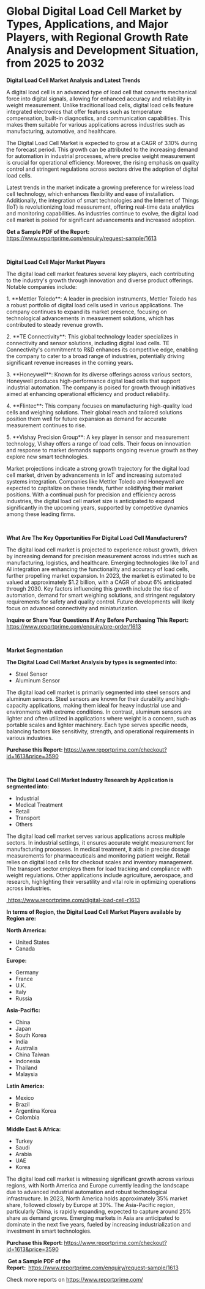 <p><h1>Global Digital Load Cell Market by Types, Applications, and Major Players, with Regional Growth Rate Analysis and Development Situation, from 2025 to 2032</h1></p><p><strong>Digital Load Cell Market Analysis and Latest Trends</strong></p>
<p><p>A digital load cell is an advanced type of load cell that converts mechanical force into digital signals, allowing for enhanced accuracy and reliability in weight measurement. Unlike traditional load cells, digital load cells feature integrated electronics that offer features such as temperature compensation, built-in diagnostics, and communication capabilities. This makes them suitable for various applications across industries such as manufacturing, automotive, and healthcare.</p><p>The Digital Load Cell Market is expected to grow at a CAGR of 3.10% during the forecast period. This growth can be attributed to the increasing demand for automation in industrial processes, where precise weight measurement is crucial for operational efficiency. Moreover, the rising emphasis on quality control and stringent regulations across sectors drive the adoption of digital load cells. </p><p>Latest trends in the market indicate a growing preference for wireless load cell technology, which enhances flexibility and ease of installation. Additionally, the integration of smart technologies and the Internet of Things (IoT) is revolutionizing load measurement, offering real-time data analytics and monitoring capabilities. As industries continue to evolve, the digital load cell market is poised for significant advancements and increased adoption.</p></p>
<p><strong>Get a Sample PDF of the Report:&nbsp;</strong> <a href="https://www.reportprime.com/enquiry/request-sample/1613?utm_campaign=3188&utm_medium=2&utm_source=Github&utm_content=ia&utm_term=18032025&utm_id=digital-load-cell">https://www.reportprime.com/enquiry/request-sample/1613</a></p>
<p>&nbsp;</p>
<p><strong>Digital Load Cell Major Market Players</strong></p>
<p><p>The digital load cell market features several key players, each contributing to the industry's growth through innovation and diverse product offerings. Notable companies include:</p><p>1. **Mettler Toledo**: A leader in precision instruments, Mettler Toledo has a robust portfolio of digital load cells used in various applications. The company continues to expand its market presence, focusing on technological advancements in measurement solutions, which has contributed to steady revenue growth.</p><p>2. **TE Connectivity**: This global technology leader specializes in connectivity and sensor solutions, including digital load cells. TE Connectivity's commitment to R&D enhances its competitive edge, enabling the company to cater to a broad range of industries, potentially driving significant revenue increases in the coming years.</p><p>3. **Honeywell**: Known for its diverse offerings across various sectors, Honeywell produces high-performance digital load cells that support industrial automation. The company is poised for growth through initiatives aimed at enhancing operational efficiency and product reliability.</p><p>4. **Flintec**: This company focuses on manufacturing high-quality load cells and weighing solutions. Their global reach and tailored solutions position them well for future expansion as demand for accurate measurement continues to rise.</p><p>5. **Vishay Precision Group**: A key player in sensor and measurement technology, Vishay offers a range of load cells. Their focus on innovation and response to market demands supports ongoing revenue growth as they explore new smart technologies.</p><p>Market projections indicate a strong growth trajectory for the digital load cell market, driven by advancements in IoT and increasing automated systems integration. Companies like Mettler Toledo and Honeywell are expected to capitalize on these trends, further solidifying their market positions. With a continual push for precision and efficiency across industries, the digital load cell market size is anticipated to expand significantly in the upcoming years, supported by competitive dynamics among these leading firms.</p></p>
<p>&nbsp;</p>
<p><strong>What Are The Key Opportunities For Digital Load Cell Manufacturers?</strong></p>
<p><p>The digital load cell market is projected to experience robust growth, driven by increasing demand for precision measurement across industries such as manufacturing, logistics, and healthcare. Emerging technologies like IoT and AI integration are enhancing the functionality and accuracy of load cells, further propelling market expansion. In 2023, the market is estimated to be valued at approximately $1.2 billion, with a CAGR of about 6% anticipated through 2030. Key factors influencing this growth include the rise of automation, demand for smart weighing solutions, and stringent regulatory requirements for safety and quality control. Future developments will likely focus on advanced connectivity and miniaturization.</p></p>
<p><strong>Inquire or Share Your Questions If Any Before Purchasing This Report:</strong> <a href="https://www.reportprime.com/enquiry/pre-order/1613?utm_campaign=3188&utm_medium=2&utm_source=Github&utm_content=ia&utm_term=18032025&utm_id=digital-load-cell">https://www.reportprime.com/enquiry/pre-order/1613</a></p>
<p>&nbsp;</p>
<p><strong>Market Segmentation</strong></p>
<p><strong>The Digital Load Cell Market Analysis by types is segmented into:</strong></p>
<p><ul><li>Steel Sensor</li><li>Aluminum Sensor</li></ul></p>
<p><p>The digital load cell market is primarily segmented into steel sensors and aluminum sensors. Steel sensors are known for their durability and high-capacity applications, making them ideal for heavy industrial use and environments with extreme conditions. In contrast, aluminum sensors are lighter and often utilized in applications where weight is a concern, such as portable scales and lighter machinery. Each type serves specific needs, balancing factors like sensitivity, strength, and operational requirements in various industries.</p></p>
<p><strong>Purchase this Report:&nbsp;</strong><a href="https://www.reportprime.com/checkout?id=1613&price=3590&utm_campaign=3188&utm_medium=2&utm_source=Github&utm_content=ia&utm_term=18032025&utm_id=digital-load-cell">https://www.reportprime.com/checkout?id=1613&price=3590</a></p>
<p>&nbsp;</p>
<p><strong>The Digital Load Cell Market Industry Research by Application is segmented into:</strong></p>
<p><ul><li>Industrial</li><li>Medical Treatment</li><li>Retail</li><li>Transport</li><li>Others</li></ul></p>
<p><p>The digital load cell market serves various applications across multiple sectors. In industrial settings, it ensures accurate weight measurement for manufacturing processes. In medical treatment, it aids in precise dosage measurements for pharmaceuticals and monitoring patient weight. Retail relies on digital load cells for checkout scales and inventory management. The transport sector employs them for load tracking and compliance with weight regulations. Other applications include agriculture, aerospace, and research, highlighting their versatility and vital role in optimizing operations across industries.</p></p>
<p><a href="https://www.reportprime.com/digital-load-cell-r1613?utm_campaign=3188&utm_medium=2&utm_source=Github&utm_content=ia&utm_term=18032025&utm_id=digital-load-cell">&nbsp;https://www.reportprime.com/digital-load-cell-r1613</a></p>
<p><strong>In terms of Region, the Digital Load Cell Market Players available by Region are:</strong></p>
<p>
    <p> <strong> North America: </strong>
        <ul>
            <li>United States</li>
            <li>Canada</li>
        </ul>
        </p> 
    <p> <strong> Europe: </strong>
        <ul>
            <li>Germany</li>
            <li>France</li>
            <li>U.K.</li>
            <li>Italy</li>
            <li>Russia</li>
        </ul>
        </p> 
    <p> <strong> Asia-Pacific: </strong>
        <ul>
            <li>China</li>
            <li>Japan</li>
            <li>South Korea</li>
            <li>India</li>
            <li>Australia</li>
            <li>China Taiwan</li>
            <li>Indonesia</li>
            <li>Thailand</li>
            <li>Malaysia</li>
        </ul>
        </p> 
    <p> <strong> Latin America: </strong>
        <ul>
            <li>Mexico</li>
            <li>Brazil</li>
            <li>Argentina Korea</li>
            <li>Colombia</li>
        </ul>
        </p> 
    <p> <strong> Middle East & Africa: </strong>
        <ul>
            <li>Turkey</li>
            <li>Saudi</li>
            <li>Arabia</li>
            <li>UAE</li>
            <li>Korea</li>
        </ul>
    </p>
    </p>
<p><p>The digital load cell market is witnessing significant growth across various regions, with North America and Europe currently leading the landscape due to advanced industrial automation and robust technological infrastructure. In 2023, North America holds approximately 35% market share, followed closely by Europe at 30%. The Asia-Pacific region, particularly China, is rapidly expanding, expected to capture around 25% share as demand grows. Emerging markets in Asia are anticipated to dominate in the next five years, fueled by increasing industrialization and investment in smart technologies.</p></p>
<p><strong>Purchase this Report: </strong><a href="https://www.reportprime.com/checkout?id=1613&price=3590&utm_campaign=3188&utm_medium=2&utm_source=Github&utm_content=ia&utm_term=18032025&utm_id=digital-load-cell">https://www.reportprime.com/checkout?id=1613&price=3590</a></p>
<p>&nbsp;<strong>Get a Sample PDF of the Report:&nbsp;&nbsp;</strong><a href="https://www.reportprime.com/enquiry/request-sample/1613?utm_campaign=3188&utm_medium=2&utm_source=Github&utm_content=ia&utm_term=18032025&utm_id=digital-load-cell">https://www.reportprime.com/enquiry/request-sample/1613</a></p>
<p><strong></strong></p>
<p>Check more reports on <a href="https://www.reportprime.com/?utm_campaign=3188&utm_medium=2&utm_source=Github&utm_content=ia&utm_term=18032025&utm_id=digital-load-cell">https://www.reportprime.com/</a></p>